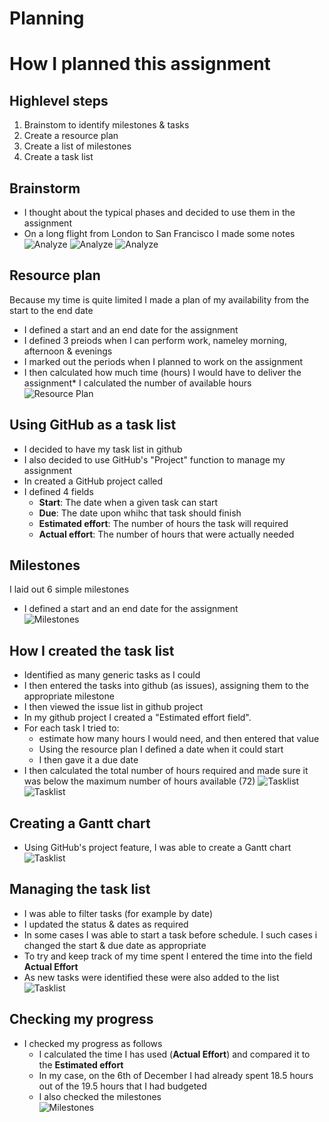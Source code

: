 # Planning

# How I planned this assignment
## Highlevel steps
1. Brainstom to identify milestones & tasks
2. Create a resource plan
3. Create a list of milestones
4. Create a task list

## Brainstorm
* I thought about the typical phases and decided to use them in the assignment
* On a long flight from London to San Francisco I made some notes  
![Analyze][sketch1]
![Analyze][sketch2]
![Analyze][sketch3]

## Resource plan
Because my time is quite limited I made a plan of my availability from the start to the end date
* I defined a start and an end date for the assignment
* I defined 3 preiods when I can perform work, nameley morning, afternoon & evenings
* I marked out the periods when I planned to work on the assignment
* I then calculated how much time (hours) I would have to deliver the assignment* I calculated the number of available hours  
![Resource Plan][plan1]

## Using GitHub as a task list
* I decided to have my task list in github
* I also decided to use GitHub's "Project" function to manage my assignment
* In created a GitHub project called
* I defined 4 fields
  * **Start**: The date when a given task can start
  * **Due**: The date upon whihc that task should finish
  * **Estimated effort**: The number of hours the task will required
  * **Actual effort**: The number of hours that were actually needed

## Milestones
I laid out 6 simple milestones
* I defined a start and an end date for the assignment  
![Milestones][plan2]

## How I created the task list
* Identified as many generic tasks as I could
* I then entered the tasks into github (as issues), assigning them to the appropriate milestone
* I then viewed the issue list in github project
* In my github project I created a "Estimated effort field".
* For each task I tried to:
  * estimate how many hours I would need, and then entered that value
  *	Using the resource plan I defined a date when it could start
  * I then gave it a due date
* I then calculated the total number of hours required and made sure it was below the maximum number of hours available (72) 
![Tasklist][plan3]
![Tasklist][plan4]

## Creating a Gantt chart
* Using GitHub's project feature, I was able to create a Gantt chart  
![Tasklist][plan6]

## Managing the task list
* I was able to filter tasks (for example by date)
* I updated the status & dates as required
* In some cases I was able to start a task before schedule. I such cases i changed the start & due date as appropriate
* To try and keep track of my time spent I entered the time into the field **Actual Effort**
* As new tasks were identified these were also added to the list   
![Tasklist][plan5]

## Checking my progress
* I checked my progress as follows
  * I calculated the time I has used (**Actual Effort**) and compared it to the **Estimated effort**
  * In my case, on the 6th of December I had already spent 18.5 hours out of the 19.5 hours that I had budgeted
  * I also checked the milestones  
![Milestones][plan7]


[plan1]: ../02_resources/images/plan-resource-plan.jpg
[plan2]: ../02_resources/images/plan-milestones.JPG
[plan3]: ../02_resources/images/plan-tasklist-01.JPG
[plan4]: ../02_resources/images/plan-tasklist-02.JPG
[plan5]: ../02_resources/images/plan-tasklist-03.JPG
[plan6]: ../02_resources/images/plan-gantt-01.JPG
[plan7]: ../02_resources/images/plan-check-progress-01.JPG

[sketch1]: ../02_resources/images/analyze-plan-01.jpeg
[sketch2]: ../02_resources/images/analyze-plan-02.jpeg
[sketch3]: ../02_resources/images/analyze-plan-03.jpeg